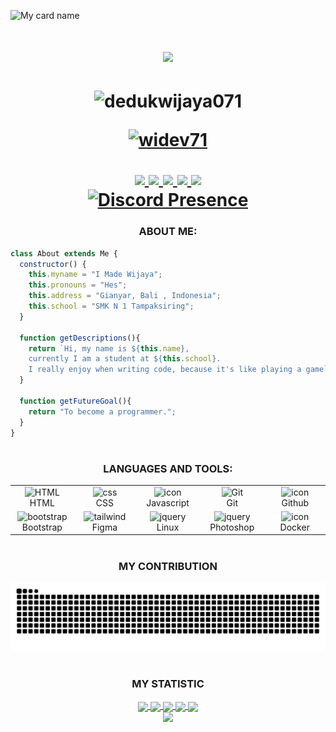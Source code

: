 ![My card name](https://cardivo.vercel.app/api?name=Made%20Wijaya&description=Hi,%20i%27m%20a%20Frontend%20Engineer%20and%20i%27m%2016%20y.o.%20Nice%20to%20meet%20you%20%F0%9F%91%8B&image=https://github.com/user-attachments/assets/ca694c12-4364-42cf-97b4-a25453333a48&backgroundColor=%23ecf0f1&=leaf&colorPattern=%23eaeaea)


<h1 align="center">
  <img src="https://readme-typing-svg.herokuapp.com/?font=Righteous&size=35&center=true&vCenter=true&width=500&height=70&duration=3000&lines=Hi+There!+👋;+I'm+Wijaya!;+Code+Changes+My+Word." />
<h1>
<p align="center"> <img src="https://komarev.com/ghpvc/?username=dedukwijaya071&label=Profile%20views&color=0e75b6&style=flat" alt="dedukwijaya071" /> </p>
<p align="center"> <a href="https://github.com/ryo-ma/github-profile-trophy"><img src="https://github-profile-trophy.vercel.app/?username=widev71&theme=discord" alt="widev71" /></a> </p>

<div align="center"> 
  <a href="mailto:dedukwijaya@gmail.com">
    <img src="https://img.shields.io/badge/Gmail-333333?style=for-the-badge&logo=gmail&logoColor=red" />
  </a>
  <a href="https://linkedin.com/in/made-wijaya" target="_blank">
    <img src="https://img.shields.io/badge/LinkedIn-0077B5?style=for-the-badge&logo=linkedin&logoColor=white" target="_blank" />
  </a>
  <a href="https://wijaya-dev.vercel.app" target="_blank">
     <img src="https://img.shields.io/badge/Portfolio-FF5722?style=for-the-badge&logo=todoist&logoColor=white" target="_blank" /> 
  </a>
  <a href="https://www.twitter.com/dedukme" target="_blank">
     <img src="https://img.shields.io/badge/Twitter-1DA1F2?style=for-the-badge&logo=twitter&logoColor=white" target="_blank" /> 
  </a>
  <a href="https://www.instagram.com/madewijaya072" target="_blank">
     <img src="https://img.shields.io/badge/Instagram-E4405F?style=for-the-badge&logo=instagram&logoColor=white" target="_blank" /> 
  </a>
</div>

  <div align="center"> 
    <a href="https://discord.com/users/882265698372558878"> 
      <img src="https://lanyard.cnrad.dev/api/882265698372558878?borderRadius=20px&bg=00000000&idleMessage=Probably%20doing%20something%20else..." alt="Discord Presence"> 
    </a> 
  </div> 

<h3 align="center">ABOUT ME:</h3>

```javascript
class About extends Me {
  constructor() {
    this.myname = "I Made Wijaya";
    this.pronouns = "Hes";
    this.address = "Gianyar, Bali , Indonesia";
    this.school = "SMK N 1 Tampaksiring";
  }

  function getDescriptions(){
    return `Hi, my name is ${this.name},
    currently I am a student at ${this.school}.
    I really enjoy when writing code, because it's like playing a game`;
  }

  function getFutureGoal(){
    return "To become a programmer.";
  }
}
```


<h1></h1>
<h3 align="center"  text color="blue" >LANGUAGES AND TOOLS:</h3>
<div align="center">
<table>
    <tr>
        <td align="center" width="96">
            <img src="https://skillicons.dev/icons?i=html" width="48" height="48" alt="HTML" />
            <br>HTML
        </td>
        <td align="center" width="96">
            <img src="https://skillicons.dev/icons?i=css" width="48" height="48" alt="css" />
            <br>CSS
        </td>
        <td align="center" width="96">
            <img src="https://techstack-generator.vercel.app/js-icon.svg" alt="icon" width="65" height="65" />
            <br>Javascript
        </td>
        <td align="center" width="96">
            <img src="https://user-images.githubusercontent.com/25181517/192108372-f71d70ac-7ae6-4c0d-8395-51d8870c2ef0.png"
                width="48" height="48" alt="Git" />
            <br>Git
        </td>
        <td align="center" width="96">
            <img src="https://techstack-generator.vercel.app/github-icon.svg" alt="icon" width="65" height="65" />
            <br>Github
        </td>
    </tr>
    <tr align="center">
        <td align="center" width="96">
            <img src="https://skillicons.dev/icons?i=bootstrap" width="48" height="48" alt="bootstrap" />
            <br>Bootstrap
        </td>
        <td align="center" width="96">
            <img src="https://skillicons.dev/icons?i=figma" width="48" height="48" alt="tailwind" />
            <br>Figma
        </td>
        <td align="center" width="96">
            <img src="https://skillicons.dev/icons?i=linux" width="48" height="48" alt="jquery" />
            <br>Linux
        </td>
        <td align="center" width="96">
            <img src="https://skillicons.dev/icons?i=ps" width="48" height="48" alt="jquery" />
            <br>Photoshop
        </td>
        <td align="center" width="96">
            <img src="https://techstack-generator.vercel.app/docker-icon.svg" alt="icon" width="65" height="65" />
            <br>Docker
        </td>
    </tr>
</table>
</div>

<div align="center">
  <h1></h1>
  <h3 align="center">MY CONTRIBUTION</h3>
  <img alt="snake eating my contributions" src="https://raw.githubusercontent.com/widev71/widev71/output/github-contribution-grid-snake-dark.svg" />

  <h1></h1>

<h3 align="center">MY STATISTIC</h3>

<div align="center">
<a href="https://github.com/widev71">
<img align="center" src="http://github-profile-summary-cards.vercel.app/api/cards/stats?username=widev71&theme=2077" height="180em" />
<img align="center" src="http://github-profile-summary-cards.vercel.app/api/cards/most-commit-language?username=widev71&theme=2077" height="180em" />
<img align="center" src="http://github-profile-summary-cards.vercel.app/api/cards/repos-per-language?username=widev71&theme=2077" height="180em" />
<img align="center" src="http://github-profile-summary-cards.vercel.app/api/cards/productive-time?username=widev71&theme=2077" height="180em" />
<img align="center" src="http://github-profile-summary-cards.vercel.app/api/cards/profile-details?username=widev71&theme=2077" height="180em" />
</div>



<img src="https://raw.githubusercontent.com/Trilokia/Trilokia/379277808c61ef204768a61bbc5d25bc7798ccf1/bottom_header.svg" />

